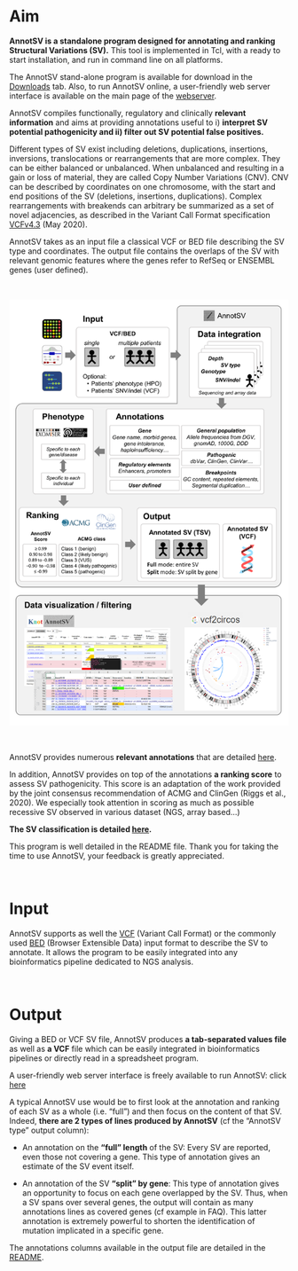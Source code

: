 # Aim
**AnnotSV is a standalone program designed for annotating and ranking Structural Variations (SV).** This tool is implemented in Tcl, with a ready to start installation, and run in command line on all platforms.

The AnnotSV stand-alone program is available for download in the [Downloads](downloads.md) tab.
Also, to run AnnotSV online, a user-friendly web server interface is available on the main page of the [webserver](https://lbgi.fr/AnnotSV/).

AnnotSV compiles functionally, regulatory and clinically **relevant information** and aims at providing annotations useful to i) **interpret SV potential pathogenicity and ii) filter out SV potential false positives.**

Different types of SV exist including deletions, duplications, insertions, inversions, translocations or rearrangements that are more complex. They can be either balanced or unbalanced. When unbalanced and resulting in a gain or loss of material, they are called Copy Number Variations (CNV). CNV can be described by coordinates on one chromosome, with the start and end positions of the SV (deletions, insertions, duplications). Complex rearrangements with breakends can arbitrary be summarized as a set of novel adjacencies, as described in the Variant Call Format specification [VCFv4.3](https://samtools.github.io/hts-specs/VCFv4.3.pdf) (May 2020).

AnnotSV takes as an input file a classical VCF or BED file describing the SV type and coordinates. The output file contains the overlaps of the SV with relevant genomic features where the genes refer to RefSeq or ENSEMBL genes (user defined).

<br />


![](images/AnnotSV_overview.jpg)

<br />

AnnotSV provides numerous **relevant annotations** that are detailed [here](annotations.md).

In addition, AnnotSV provides on top of the annotations **a ranking score** to assess SV pathogenicity.
This score is an adaptation of the work provided by the joint consensus recommendation of ACMG and ClinGen (Riggs et al., 2020). We especially took attention in scoring as much as possible recessive SV observed in various dataset (NGS, array based...)

**The SV classification is detailed [here](ranking.md).**

This program is well detailed in the README file.
Thank you for taking the time to use AnnotSV, your feedback is greatly appreciated.

<br />

# Input

AnnotSV supports as well the [VCF](https://samtools.github.io/hts-specs/VCFv4.3.pdf) (Variant Call Format) or the commonly used [BED](https://genome.ucsc.edu/FAQ/FAQformat.html#format1) (Browser Extensible Data) input format to describe the SV to annotate. It allows the program to be easily integrated into any bioinformatics pipeline dedicated to NGS analysis.

<br />

# Output

Giving a BED or VCF SV file, AnnotSV produces **a tab-separated values file** as well as **a VCF** file which can be easily integrated in bioinformatics pipelines or directly read in a spreadsheet program.

A user-friendly web server interface is freely available to run AnnotSV: click [here]()

A typical AnnotSV use would be to first look at the annotation and ranking of each SV as a whole (i.e. “full”) and then focus on the content of that SV. Indeed, **there are 2 types of lines produced by AnnotSV** (cf the “AnnotSV type” output column):

- An annotation on the **“full” length** of the SV:
Every SV are reported, even those not covering a gene. This type of annotation gives an estimate of the SV event itself.

- An annotation of the SV **“split” by gene**:
This type of annotation gives an opportunity to focus on each gene overlapped by the SV. Thus, when a SV spans over several genes, the output will contain as many annotations lines as covered genes (cf example in FAQ). This latter annotation is extremely powerful to shorten the identification of mutation implicated in a specific gene.

The annotations columns available in the output file are detailed in the [README](README.AnnotSV_3.3.4.pdf).